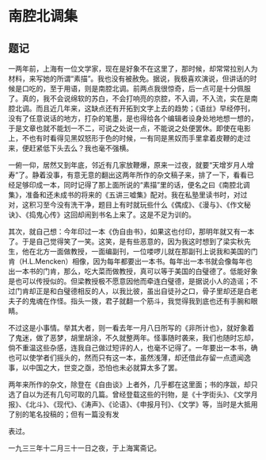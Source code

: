   

# 南腔北调集  

  

  

## 题记

  

一两年前，上海有一位文学家，现在是好象不在这里了，那时候，却常常拉别人为材料，来写她的所谓“素描”。我也没有被赦免。据说，我极喜欢演说，但讲话的时候是口吃的，至于用语，则是南腔北调。前两点我很惊奇，后一点可是十分佩服了。真的，我不会说绵软的苏白，不会打响亮的京腔，不入调，不入流，实在是南腔北调。而且近几年来，这缺点还有开拓到文字上去的趋势；《语丝》早经停刊，没有了任意说话的地方，打杂的笔墨，是也得给各个编辑者设身处地地想一想的，于是文章也就不能划一不二，可说之处说一点，不能说之处便罢休。即使在电影上，不也有时看得见黑奴怒形于色的时候，一有同是黑奴而手里拿着皮鞭的走过来，便赶紧低下头去么？我也毫不强横。

一俯一仰，居然又到年底，邻近有几家放鞭爆，原来一过夜，就要“天增岁月人增寿”了。静着没事，有意无意的翻出这两年所作的杂文稿子来，排了一下，看看已经足够印成一本，同时记得了那上面所说的“素描”里的话，便名之曰《南腔北调集》，准备和还未成书的将来的《五讲三嘘集》配对。我在私塾里读书时，对过对，这积习至今没有洗干净，题目上有时就玩些什么《偶成》、《漫与》、《作文秘诀》、《捣鬼心传》这回却闹到书名上来了。这是不足为训的。

其次，就自己想：今年印过一本《伪自由书》，如果这也付印，那明年就又有一本了。于是自己觉得笑了一笑。这笑，是有些恶意的，因为我这时想到了梁实秋先生，他在北方一面做教授，一面编副刊，一位喽啰儿就在那副刊上说我和美国的门肯（H.L.Mencken）相像，因为每年都要出一本书。每年出一本书就会像每年也出一本书的门肯，那么，吃大菜而做教授，真可以等于美国的白璧德了。低能好象是也可以传授似的。但梁教授极不愿意因他而牵连白璧德，是据说小人的造谣；不过门肯却正是和白璧德相反的人，以我比彼，虽出自徒孙之口，骨子里却还是白老夫子的鬼魂在作怪。指头一拨，君子就翻一个筋斗，我觉得我到底也还有手腕和眼睛。

不过这是小事情。举其大者，则一看去年一月八日所写的《非所计也》，就好象着了鬼迷，做了恶梦，胡里胡涂，不久就整两年。怪事随时袭来，我们也随时忘却，倘不重温这些杂感，连我自己做过短评的人，也毫不记得了。一年要出一本书，确也可以使学者们摇头的，然而只有这一本，虽然浅薄，却还借此存留一点遗闻逸事，以中国之大，世变之亟，恐怕也未必就算太多了罢。

两年来所作的杂文，除登在《自由谈》上者外，几乎都在这里面；书的序跋，却只选了自以为还有几句可取的几篇。曾经登载这些的刊物，是《十字街头》、《文学月报》、《北斗》、《现代》、《涛声》、《论语》、《申报月刊》、《文学》等，当时是大抵用了别的笔名投稿的；但有一篇没有发

表过。

一九三三年十二月三十一日之夜，于上海寓斋记。